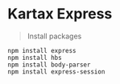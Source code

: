 # Kartax Express

> Install packages
```
npm install express
npm install hbs
npm install body-parser
npm install express-session
```
